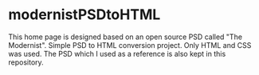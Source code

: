 # modernistPSDtoHTML
This home page is designed based on an open source PSD called "The Modernist". Simple PSD to HTML conversion project. Only HTML and CSS was used.
The PSD which I used as a reference is also kept in this repository.
